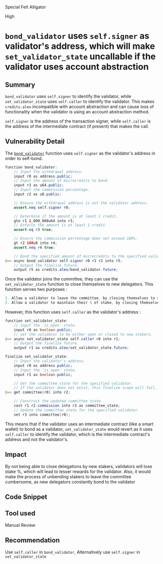 Special Felt Alligator

High

# `bond_validator` uses `self.signer` as validator's address, which will make `set_validator_state` uncallable if the validator uses account abstraction

## Summary
`bond_validator` uses `self.signer` to identify the validator, while `set_validator_state` uses `self.caller` to identify the validator. This makes `credits.aleo` incompatible with account abstraction and can cause loss of functionality when the validator is using an account abstraction method.

`self.signer` is the address of the transaction signer, while `self.caller` is the address of the intermediate contract (if present) that makes the call.
## Vulnerability Detail
The [`bond_validator`](https://github.com/sherlock-audit/2024-05-aleo/blob/55b2e4a02f27602a54c11f964f6f610fee6f4ab8/snarkVM/synthesizer/program/src/resources/credits.aleo#L159) function uses `self.signer` as the validator's address in order to self-bond.
```java
function bond_validator:
    // Input the withdrawal address.
    input r0 as address.public;
    // Input the amount of microcredits to bond.
    input r1 as u64.public;
    // Input the commission percentage.
    input r2 as u8.public;

    // Ensure the withdrawal address is not the validator address.
    assert.neq self.signer r0;

    // Determine if the amount is at least 1 credit.
    gte r1 1_000_000u64 into r3;
    // Enforce the amount is at least 1 credit.
    assert.eq r3 true;

    // Ensure the commission percentage does not exceed 100%.
    gt r2 100u8 into r4;
    assert.neq r4 true;

    // Bond the specified amount of microcredits to the specified validator.
@=> async bond_validator self.signer r0 r1 r2 into r5;
    // Output the finalize future.
    output r5 as credits.aleo/bond_validator.future;
```
Once the validator joins the committee, they can use the `set_validator_state` function to close themselves to new delegators. This function serves two purposes :
```java
1. Allow a validator to leave the committee, by closing themselves to stakers and then unbonding all of their stakers.
2. Allow a validator to maintain their % of stake, by closing themselves to allowing more stakers to bond to them.
```
However, this function uses `self.caller` as the validator's address : 
```java
function set_validator_state:
    // Input the 'is_open' state.
    input r0 as boolean.public;
    // Set the validator to be either open or closed to new stakers.
@=> async set_validator_state self.caller r0 into r1;
    // Output the finalize future.
    output r1 as credits.aleo/set_validator_state.future;

finalize set_validator_state:
    // Input the validator's address.
    input r0 as address.public;
    // Input the 'is_open' state.
    input r1 as boolean.public;

    // Get the committee state for the specified validator.
    // If the validator does not exist, this finalize scope will fail.
@=> get committee[r0] into r2;

    // Construct the updated committee state.
    cast r1 r2.commission into r3 as committee_state;
    // Update the committee state for the specified validator.
    set r3 into committee[r0];
```
This means that if the validator uses an intermediate contract (like a smart wallet) to bond as a validator, `set_validator_state` would revert as it uses `self.caller` to identify the validator, which is the intermediate contract's address and not the validator's.
## Impact
By not being able to close delegations by new stakers, validators will lose stake %, which will lead to lesser rewards for the validator. Also, it would make the process of unbending stakers to leave the committee cumbersome, as new delegators constantly bond to the validator
## Code Snippet

## Tool used

Manual Review

## Recommendation
Use `self.caller` in `bond_validator`, Alternatively use `self.signer` in `set_validator_state`
